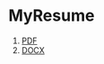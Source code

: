 # MyResume

1. <url><a href="https://github.com/paramsingh96/MyResume/blob/master/MyResume.pdf">PDF</url></a>
2. <url><a href="https://github.com/paramsingh96/MyResume/blob/master/MyResume.docx">DOCX</url></a>
